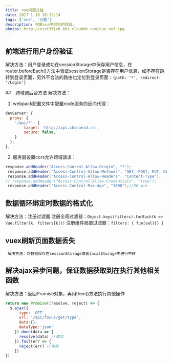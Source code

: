 ```yaml
---
title: vue问题总结
date: 2017-1-18 10:12:14
tags: ['vue', '问题']
description: 积累vue平时犯的错误。
photos: http://oizt3fjv8.bkt.clouddn.com/vue_no3.jpg
---
```

## 前端进行用户身份验证
解决方法：用户登录成功在sessionStorage中保存用户信息，在router.beforeEach()方法中验证sessionStorage是否存在用户信息，如不存在跳转到登录页面，另外不合法的路由也定位到登录页面：`{path: '*', redirect: '/Login'}`

##　跨域调后台方法
解决方法：
1. webpack配置文件中配置node服务的反向代理：
```javascript
devServer: {
  proxy: {
    '/api/*': {
        target: 'http://api.chinaeid.cn',
        secure: false,
    }
  },
},
```
2. 服务器设置cors允许跨域请求：
```java
response.addHeader("Access-Control-Allow-Origin", "*");
 response.addHeader("Access-Control-Allow-Methods", "GET, POST, PUT, DELETE, OPTIONS");
 response.addHeader("Access-Control-Allow-Headers", "Content-Type");
// response.addHeader("Access-Control-Allow-Credentials", "true");
 response.addHeader("Access-Control-Max-Age", "1800");//30 min
```
## 数据循环绑定时数据的格式化
解决方法：注册过滤器
注册全局过滤器：`Object.keys(filters).forEach(k => Vue.filter(k, filters[k]))`
注册组件局部过滤器：`filters: { fun(val){} }`

## vuex刷新页面数据丢失
 	 解决方法：将数据保存在sessionStorage或者localStorage中进行中转

## 解决ajax异步问题，保证数据获取到在执行其他相关函数
解决方法：返回Promise对象，再用then()方法执行其他操作
```javascript
return new Promise((resolve, reject) => {
  $.ajax({
      type: 'GET',
      url: '/api/focus/get/type',
      data:{},
      dataType:'json'
    }).done(data => {
      resolve(data) //成功
    }).fail(err => {
      reject(err) //失败
    })
})
```
